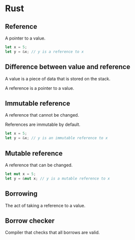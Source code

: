 # Rust

## Reference

A pointer to a value.

```rust
let x = 5;
let y = &x; // y is a reference to x
```

## Difference between value and reference

A value is a piece of data that is stored on the stack.

A reference is a pointer to a value.

## Immutable reference

A reference that cannot be changed.

References are immutable by default.

```rust
let x = 5;
let y = &x; // y is an immutable reference to x
```

## Mutable reference

A reference that can be changed.

```rust
let mut x = 5;
let y = &mut x; // y is a mutable reference to x
```

## Borrowing

The act of taking a reference to a value.

## Borrow checker

Compiler that checks that all borrows are valid.
